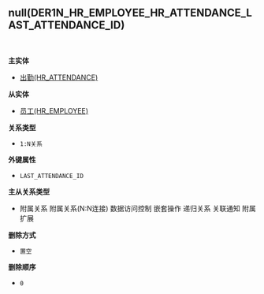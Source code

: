 ## null(DER1N_HR_EMPLOYEE_HR_ATTENDANCE_LAST_ATTENDANCE_ID) <!-- {docsify-ignore-all} -->



<br>
<p class="panel-title"><b>主实体</b></p>

* [出勤(HR_ATTENDANCE)](module/hr/hr_attendance)

<p class="panel-title"><b>从实体</b></p>

* [员工(HR_EMPLOYEE)](module/hr/hr_employee)

<p class="panel-title"><b>关系类型</b></p>

* `1:N关系`

<p class="panel-title"><b>外键属性</b></p>

* `LAST_ATTENDANCE_ID`

<p class="panel-title"><b>主从关系类型</b></p>

* <i class="fa fa-square"/></i> 附属关系 <i class="fa fa-square"/></i> 附属关系(N:N连接) <i class="fa fa-square"/></i> 数据访问控制 <i class="fa fa-square"/></i> 嵌套操作 <i class="fa fa-square"/></i> 递归关系 <i class="fa fa-square"/></i> 关联通知 <i class="fa fa-square"/></i> 附属扩展

<p class="panel-title"><b>删除方式</b></p>

* `置空`

<p class="panel-title"><b>删除顺序</b></p>

* `0`
